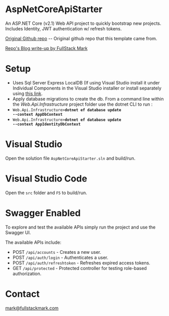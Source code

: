 # AspNetCoreApiStarter
An ASP.NET Core (v2.1) Web API project to quickly bootstrap new projects.  Includes Identity, JWT authentication w/ refresh tokens.

[Original Github repo](https://github.com/mmacneil/AspNetCoreApiStarter) -- Original github repo that this template came from.

[Repo's Blog write-up by FullStack Mark](https://fullstackmark.com/post/19/jwt-authentication-flow-with-refresh-tokens-in-aspnet-core-web-api)

# Setup
- Uses Sql Server Express LocalDB (If using Visual Studio install it under Individual Components in the Visual Studio installer or install separately using [this link](https://docs.microsoft.com/en-us/sql/database-engine/configure-windows/sql-server-2016-express-localdb?view=sql-server-2017).
- Apply database migrations to create the db.  From a command line within the *Web.Api.Infrastructure* project folder use the dotnet CLI to run : 
- <code>Web.Api.Infrastructure>**dotnet ef database update --context AppDbContext**</code>
- <code>Web.Api.Infrastructure>**dotnet ef database update --context AppIdentityDbContext**</code>

# Visual Studio
Open the solution file <code>AspNetCoreApiStarter.sln</code> and build/run.

# Visual Studio Code
Open the <code>src</code> folder and <code>F5</code> to build/run.

# Swagger Enabled
To explore and test the available APIs simply run the project and use the Swagger UI.

The available APIs include:
- POST `/api/accounts` - Creates a new user.
- POST `/api/auth/login` - Authenticates a user.
- POST `/api/auth/refreshtoken` - Refreshes expired access tokens.
- GET `/api/protected` - Protected controller for testing role-based authorization.

# Contact
mark@fullstackmark.com
 
